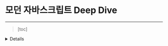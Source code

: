 # 모던 자바스크립트 Deep Dive

-----

> [toc]

<details>
  Chp 01 프로그래밍

1.1 프로그래밍이란 ?

1.2 프로그래밍 언어

1.3 구문과 의미



Chp 02 자바스크립트란 ?

2.1 자바스크립트의 탄생

2.2 자바스크립트의 표준화

2.3 자바스크립트 성장의 역사

​	2.3.1 Ajax

​	2.3.2 jQuery

​	2.3.3 V8 자바스크립트 엔진

​	2.3.4 Node.js

​	2.3.5 SPA 프레임워크

2.4 자바스크립트의 특징

2.5 자바스크립트의 특징

2.6 ES6 브라우저 지원 현황



Chp 03

3.1 자바스크립트 실행 환경

3.2 웹 브라우저

​	3.2.1 개발자 도구

​	3.2.2 콘솔

​	3.2.3 브라우저에서 자바스크립트 실행

​	3.2.4 디버깅

3.3 Node.js

​	3.3.1 Node.js와 npm 소개

​	3.3.2 Node.js 설치

​	3.3.3 Node.jss REPL

3.4 비주얼 스튜디오 코드

​	3.4.1 비주얼 스튜디오 코드 설치

​	3.4.2 내장 터미널

​	3.4.3 Code Runner 확장 플러그인

​	3.4.4 Live Server 확장 플러그인



Chp 04

4.1 변수란 무엇인가 ? 왜 필요한가 ?

4.2 식별자

4.3 변수 선언

4.4. 변수 선언의 실행 시점과 변수 호이스팅

4.5 값의 할당

4.6 값의 재할당

4.7 식별자 네이밍 규칙



Chp 05

5.1 값

5.2 리터럴

5.3 표현식

5.4 문

5.5 세미콜론과 세미콜론 자동 삽입 기능

5.6 표현식인 문과 표현식이 아닌 문



Chp 06

6.1 숫자 타입

6.2 문자열 타입

6.3 템플릿 리터럴

​	6.3.1 멀티라인 문자열

​	6.3.2 표현식 삽입

6.4 불리언 타입

6.5 undefined 타입

6.6 null 타입

6.7 심벌 타입

6.8 객체 타입

6.9 데이터 타입의 필요엇ㅇ

​	6.9.1 데이터 타입에 의한 메모리 공간의 확보와 참조

​	6.9.2 데이터 타입에 의한 값의 해석

6.10 동적 타이핑

​	6.10.1 동적 타입 언어와 정적 타입 언어

​	6.10.2 동적 타입 언어와 변수



Chp 07

7.1 산술 연산자

​	7.1.1 이항 산술 연산자

​	7.1.2 단항 산술 연산자

​	7.1.3 문자열 연결 연산자

7.2 할당 연산자

7.3 비교 연산자

​	7.3.1 동등/일차 비교 연산자

​	7.3.2 대소 관계 비교 연산자

7.4 삼항 조건 연산자

7.5 논리 연산자

7.6 쉼표 연산자

7.7 그룹 연산자

7.8 typeof 연산자

7.9 지수 연산자

7.10 그 외의 연산자

7.11 연산자의 부수 효과

7.12 연산자 우선순위

7.13 연산자 결합 순서



Chp 08 제어문

8.1 블록문

8.2 조건문

​	8.2.1 if...else 문

​	8.2.2 switch 문

8.3 반복문

​	8.3.1 for 문

​	8.3.2 while 문

​	8.3.3 do...while 문

8.4 break 문

8.5 continue 문



Chp 09 타입 변환과 단축 평가

9.1 타입 변환이란 ?

9.2 암묵적 타입 변환

​	9.2.1 문자열 타입으로 변환

​	9.2.2 숫자 타입으로 변환

​	9.2.3 불리언 타입으로 변환

9.3 명시적 타입 변환

​	9.3.1 문자열 타입으로 변환

​	9.3.2 숫자 타입으로 변환

​	9.3.3 불리언 타입으로 변환

9.4 단축 평가

​	9.4.1 논리 연산자를 사용한 단축 평가

​	9.4.2 옵셔널 체이닝 연산자

​	9.4.3 null 병합 연산자



Chp 10 객체 리터럴

10.1 객체란 ?

10.2 객체 리터럴에 의한 객체 생성

10.3 프로퍼티

10.4 메서드

10.5 프로퍼티 접근

10.6 프로퍼티 값 갱신

10.7 프로퍼티 동적 생성

10.8 프로퍼티 삭제

10.9 ES6에서 추가된 객체 리터럴의 확장 기능

​	10.9.1 프로퍼티 축약 표현

​	10.9.2 계산된 프로퍼티 이름

​	10.9.3 메서드 축약 표현



Chp 11 원시 값과 객체의 비교

11.1 원시 값

​	11.1.1 변경 불가능한 값

​	11.1.2 문자열과 불변성

​	11.1.3 값에 의한 전달

11.2 객체

​	11.2.1 변경 가능한 값

​	11.2.2 참조에 의한 전달



Chp 12 함수

12.1 함수란 ?

12.2 함수를 사용하는 이유

12.3 함수 리터럴

12.4 함수 정의

​	12.4.1 함수 선언문

​	12.4.2 함수 표현식

​	12.4.3 함수 생성 시점과 함수 호이스팅

​	12.4.4 Function 생성자 함수

​	12.4.5 화살표 함수

12.5 함수 호출

​	12.5.1 매개변수와 인수

​	12.5.2 인수 확인

​	12.5.3 매개변수의 최대 개수

​	12.5.4 반환문

12.6 참조에 의한 전달과 외부 상태의 변경

12.7 다양한 함수의 형태

​	12.7.1 즉시 실행 함수

​	12.7.2 재귀 함수

​	12.7.3 중첩 함수

​	12.7.4 콜백 함수

​	12.7.5 순수 함수와 비순수 함수



Chp 13 스코프

13.1 스코프란 ?

13.2 스코프의 종류

​	13.2.1 전역과 전역 스코프

​	13.2.2 지역과 지역 스코프

13.3 스코프 체인

​	13.3.1 스코프 체인에 의한 변수 검색

​	13.3.2 스코프 체인에 의한 함수 검색

13.4 함수 레벨 스코프

13.5 렉시컬 스코프



Chp 14 전역 변수의 문제점

14.1 변수의 생명 주기

​	14.1.1 지역 변수의 생명 주기

​	14.1.2 전역 변수의 생명 주기

14.2 전역 변수의 문제점

14.3 전역 변수의 사용을 억제하는 방법

​	14.3.1 즉시 실행 함수

​	14.3.2 네임스페이스 객체

​	14.3.3 모듈 패턴

​	14.3.4 ES6 모듈



Chp 15 let, const 키워드와 블록 레벨 스코프

15.1 var 키워드로 선언한 변수의 문제점

​	15.1.1 변수 중복 선언 허용

​	15.1.2 함수 레벨 스코프

​	15.1.3 변수 호이스팅

15.2 let 키워드

​	15.2.1 변수 중복 선언 금지

​	15.2.2 블록 레벨 스코프

​	15.2.3 변수 호이스팅

​	15.2.4 전역 객체와 let

15.3 const 키워드

​	15.3.1 선언과 초기화

​	15.3.2 재할당 금지

​	15.3.3 상수

​	15.3.4 const 키워드와 객체

15.4 var vs. let vs. const



Chp 16. 프로퍼티 어트리뷰트

16.1 내부 슬롯과 내부 메서드

16.2 프로퍼티 어트리뷰트와 프로퍼티 디스크립터 객체

16.3 데이터 프로퍼티와 접근자 프로퍼티

​	16.3.2 데이터 프로퍼티

​	16.3.2 접근자 프로퍼티

16.4 프로퍼티 정의

16.5 객체 변경 방지

​	16.5.1 객체 확장 금지

​	16.5.2 객체 밀봉

​	16.5.3 객체 동결

​	16.5.4 불변 객체



Chp 17. 생성자 함수에 의한 객체 생성

17.1 Object 생성자 함수

17.2 생성자 함수

​	17.2.1 객체 리터럴에 의한 객체 생성 방식의 문제점

​	17.2.2 생성자 함수에 의한 객체 생성 방식의 장점

​	17.2.3 생성자 함수의 인스턴스 생성 과정

​	17.2.4 내부 메서드 [[Call]] 과 [[Construct]]

​	17.2.5 constructor 와 non-constructor 의 구분

​	17.2.6 new 연산자

​	17.2.7 new.target



Chp 18. 함수와 일급 객체

18.1 일급 객체

18.2 함수 객체의 프로퍼티

​	18.2.1 arguments 프로퍼티

​	18.2.2 caller 프로퍼티

​	18.2.3 length 프로퍼티

​	18.2.4 name 프로퍼티

​	18.2.5 `__proto__` 접근자 프로퍼티

​	18.2.6 prototype 프로퍼티



Chp 19 프로토타입

19.1 객체지향 프로그래밍

19.2 상속과 프로토타입

19.3 프로토타입 깨체

​	19.3.1 `__proto__` 접근자 프로퍼티

​	19.3.2 함수 객체의 prototype 프로퍼티

​	19.3.3 프로토타입의 constructor 프로퍼티와 생성자 함수

19.4 리터럴 표기법에 의해 생성된 객체의 생성자 함수와 프로토타입

19.5 프로토타입의 생성 시점

​	19.5.1 사용자 정의 생성자 함수와 프로토타입 생성 시점

​	19.5.2 빌트인 생성자 함수와 프로토타입 생성 시점

19.6 객체 생성 방식과 프로토타입의 결정

​	19.6.1 객체 리터럴에 의해 생성된 객체의 프로토타입

​	19.6.2 Object 생성자 함수에 의해 생성된 객체의 프로토타입

​	19.6.3 생성자 함수에 의해 생성된 객체의 프로토타입

19.7 프로토타입 체인

19.8 오버라이딩과 프로퍼티 섀도잉

19.9 프로토타입의 교체

​	19.9.1 생성자 함수에 의한 프로토타입의 교체

​	19.9.2 인스턴스에 의한 프로토타입의 교체

19.10 instanceof 연산자

19.11 직접 상속

​	19.11.1 Object.create 에 의한 직접 상속

​	19.11.2 객체 리터럴 내부에서 `__proto__` 에 의한 직접 상속

19.12 정적 프로퍼티/메서드

19.13 프로퍼티 존재 확인

​	19.13.1 in 연산자

​	19.13.2 Object.prototyle.hasOwnProperty 메서드

19.14 프로퍼티 열거

​	19.14.1 for...in 문

​	19.14.2 Object.keys/values/entries 메서드



Chp 20. strict mode

20.1 strict mode 란 ?

20.2 strict mode의 적용

20.3 전역에 strict mode를 적용하는 것은 피하자

20.4 함수 단위로 strict mode를 적용하는 것도 피하자

20.5 strict mode 가 발생시키는 에러

​	20.5.1 암묵적 전역

​	20.5.2 변수, 함수, 매개변수의 삭제

​	20.5.3 매개변수 이름의 중복

​	20.5.4 with 문의 사용

20.6 strict mode 적용에 의한 변화

​	20.6.1 일반 함수의 this

​	20.6.2 arguments 객체



Chp 21. 빌트인 객체

21.1 자바스크립트 객체의 분류

21.2 표준 빌트인 객체

21.3 원시값과 래퍼 객체

21.4 전역 객체

​	21.4.1 빌트인 전역 프로퍼티

​	21.4.2 빌트인 전역 함수

​	21.4.3 암묵적 전역



Chp 22. this

22.1 this 키워드

22.2 함수 호출 방식과 this 바인딩

​	22.2.1 일반 함수 호출

​	22.2.2 메서드 호출

​	22.2.3 생성자 함수 호출

​	22.2.4 Function.prototype.apply/calll/bind 메서드에 의한 간접 호출



Chp 23. 실행 컨텍스트

23.1 소스코드의 타입

23.2 소스코드의 평가와 실행

23.3 실행 컨텍스트의 역할

23.4 실행 컨텍스트 스택

23.5 렉시컬 환경

23.6 실행 컨텍스트의 생성과 식별자 검색 과정

​	23.6.1 전역 객체 생성

​	23.6.2 전역 코드 평가

​	23.6.3 전역 코드 실행

​	23.6.4 foo 함수 코드 평가

​	23.6.5 foo 함수 코드 실행

​	23.6.6 bar 함수 코드 평가

​	23.6.7 bar 함수 코드 실행

​	23.6.8 bar 함수 코드 실행 종료

​	23.6.9 foo 함수 코드 실행 종료

​	23.6.10 전역 코드 실행 종료

23.7 실행 컨텍스트와 블록 레벨 스코프



Chp 24. 클로저

24.1 렉시컬 스코프

24.2 함수 객체의 내부 슬록 [[Environment]]

24.3 클로저와 렉시컬 환경

24.4 클로저의 활용

24.5 캡슐화와 정보 은닉

24.6 자주 발생하는 실수



Chp 25. 클래스

25.1 클래스는 프로토타입의 문법적 설탕인가 ?

25.2 클래스 정의

25.3 클래스 호이스팅

25.4 인스턴스 생성

25.5 메서드

​	25.5.1 constructor

​	25.5.2 프로토타입 메서드

​	25.5.3 정적 메서드

​	25.5.4 정적 메서드와 프로토타입 메서드의 차이

​	25.5.5 클래스에서 정의한 메서드의 특징

25.6 클래스의 인스턴스 생성 과정

25.7 프로퍼티

​	25.7.1 인스턴스 프로퍼티

​	25.7.2 접근자 프로퍼티

​	25.7.3 클래스 필드 정의 제안

​	25.7.4 private 필드 정의 제안

​	25.7.5 static 필드 정의 제안 

25.8 상속에 의한 클래스 확장

​	25.8.1 클래스 상속과 생성자 함수 상속

​	25.8.2 extends 키워드

​	25.8.3 동적 상속

​	25.8.4 서브클래스의 constructor

​	25.8.5 super 키워드

​	25.8.6 상속 클래스의 인스턴스 생성 과정

​	25.8.7 표준 빌트인 생성자 함수 확장



Chp 26. ES6 함수의 추가 기능

26.1 함수의 구분

26.2 메서드

26.3 화살표 함수

​	26.3.1 화살표 함수 정의

​	26.3.2 화살표 함수와 일반 함수의 차이

​	26.3.3 this

​	26.3.4 super

​	26.3.5 arguments

26.4 Rest 파라미터

​	26.4.1 기본 문법

​	26.4.2 Rest 파라미터와 arguments 객체

26.5 매개변수 기본값



Chp 27. 배열

27.1 배열이란 ?

27.2 자바스크립트 배열은 배열이 아니다

27.3 length 프로퍼티와 희소 배열

27.4 배열 생성

​	27.4.1 배열 리터럴

​	27.4.2 Array 생성자 함수

​	27.4.3 Array of

​	27.4.4 Array.from

27.5 배열 요소의 참조

27.6 배열 요소의 추가와 갱신

27.7 배열 요소의 삭제

27.8 배열 메서드

​	27.8.1 Array.isArray

​	27.8.2 Array.prototype.indexOf

​	27.8.3 Array.prototype.push

​	27.8.4 Array.prototype.pop

​	27.8.5 Array.prototype.unshift

​	27.8.6 Array.prototype.shift

​	27.8.7 Array.prototype.concat

​	27.8.8 Array.prototype.splice

​	27.8.9 Array.prototype.slice

​	27.8.10 Array.prototype.join

​	27.8.11 Array.prototype.reverse

​	27.8.12 Array.prototype.float

27.9 배열 고차 함수

​	27.9.1 Array.prototype.sort

​	27.9.2 Array.prototype.forEach

​	27.9.3 Array.prototype.map

​	27.9.4 Array.prototype.filter

​	27.9.5 Array.prototype.reduce

​	27.9.6 Array.prototype.some

​	27.9.7 Array.prototype.every

​	27.9.8 Array.prototype.find

​	27.9.9 Array.prototype.findIndex

​	27.9.10 Array.prototype.flatMap



Chp 28. Number

28.1 Number 생성자 함수

28.2 Number 프로퍼티

​	28.2.1 Number.EPSILON

​	28.2.2 Number.MAX_VALUE

​	28.2.3 Number.MIN_VALUE

​	28.2.4 Number.MAX_SAFE_INTEGER

​	28.2.5 Number.MIN_SAFE_INTEGER

​	28.2.6 Number.POSITIVE_INFINITY

​	28.2.7 Number.NEGATIVE_INFINITY

​	28.2.8 Number.NaN

28.3 Number 메서드

​	28.3.1 Number.isFinite

​	28.3.2 Number.isInteger

​	28.3.3 Number.isNaN

​	28.3.4 Number.isSafeInteger

​	28.3.5 Numebr.prototype.toExponential

​	28.3.6 Number.prototype.toFixed

​	28.3.7 Number.prototype.toPrecision

​	28.3.8 Number.prototype.toString



Chp 29. Math

29.1 Math 프로퍼티

29.2 Math 메서드



Chp 30. Date

30.1 Date 생성자 함수

30.2 Date 메서드

30.3 Date를 활용한 시계 예제



Chp 31. RegExp

31.1 정규 표현식이란 ?

31.2 정규 표현식의 생성

31.3 RegExp 메서드

31.4 플래그

31.5 패턴

31.6 자주 사용하는 정규표현식



Chp 32. String

32.1 String 생성자 함수

32.2 length 프로퍼티

32.3 String 메서드



Chp 33. 7번째 데이터 타입 Symbol

33.1 심벌이란 ?

33.2 심벌 값의 생성

33.3 심벌과 상수

33.4 심벌과 프로퍼티 키

33.5 심벌과 프로퍼티 은닉

33.6 심벌과 표준 빌트인 객체 확장

33.7 Well-known Symbol



Chp34. 이터러블

34.1 이터레이션 프로토콜

34.2

34.3 for...of 문

34.4 이터러브롸 ≈ 배열 객체

34.5 이터레이션 프로토콜의 필용성

34.6 사용자 정의 이터러블



Chp 35. 스프레드 문법

35.1 함수 호출문의 인수 목록에서 사용하는 경우

35.2 배열 리터럴 내부에서 사용하는 경우

35.3 객체 리터럴 내부에서 사용하는 경우



Chp 36. 디스트럭처링 할당

36.1 배열 디스트럭처링 할당

36.2 객체 디스트럭처링 할당



Chp 37. Set과 Map

37.1 Set

37.2 Map



Chp 38. 브라우저의 렌더링 과정

38.1 요청과 응답

38.2 HTTP 1.1 과 HTTP 2.0

38.3 HTML 파싱과 DOM 생성

38.4 CSS 파싱과 CSSOM 생성

38.5 렌더 트리 생성

38.6 자바스크립트 파싱과 실행

38.7 리플로우와 리페인트

38.8 자바스크립트 파싱에 의한 HTML 파싱 중단

38.9 script 태그이 async/defer 어트리뷰트



Chp 39. DOM

39.1 노드

39.2 요소 노드 취득

39.3 노드 탐색

39.4 노드 정보 취득

39.5 요소 노드의 텍스트 조작

39.6 DOM 조작

39.7 어트리뷰트

39.8 스타일



Chp 40. 이벤트

40.1 이벤트 드리븐 프로그래밍

40.2 이벤트 타입

40.3 이벤트 핸들러 등록

40.4 이베트 핸들러 제거

40.5 이벤트 객체

40.6 이베트 전파

40.7 이벤트 위임

40.8 DOM요소의 기본 동작 조작

40.9 이벤트 핸들러 내부의 this

40.10 이베트 핸들러에 인수 전달

40.11 커스텀 이벤트



Chp 41. 타이머

41.1 호출 스케줄링

41.2 타이머 함수

41.3 디바운스와 스로틀



Chp 42. 비동기 프로그래밍

42.1 동기 처리와 비동기 처리

42.2 이벤트 루프와 태스크 큐



Chp 43. Ajax

43.1 Ajax 란 ?

43.2 JSON

43.3 XMLHttpRequest



Chp 44. REST API

44.1 REST API 의 구성

44.2 REST API 설계 원칙

44.3 JSON Server를 이용한 REST API 실습



Chp 45. 프로미스

45.1 비동기 처리를 이한 콜백 패턴의 단점

45.2 프로미스의 생성

45.3 프로미스이 후속 처리 메서드

45.4 프로미스의 에러 처리

45.5 프로미스 체이닝

45.6 프로미스의 정적 메서드

45.7 마이크로태스크 큐

45.8 fetch



Chp 46. 제너레이터와 async/await

46.1 제너레이터란 ?

46.2 제너레이터 함수의 정의

46.3 제너레이터 객체

46.4 제너레이터의 일시 중지와 재개

46.5 제너레이터의 활용

46.6 async/await



Chp 47. 에러 처리

47.1 애러 처리의 필요성

47.2 try...catch...finally 문

47.3 Error 객체

47.4 throw 문

47.5 에러의 전파



Chp 48. 모듈

48.1 모듈의 일반적 의미

48.2 자바ㅡ크립트와 모듈

48.3 ES6 모듈(ESM)



Chp 49. Babel 과 Webpack 을 이용한 ES6+/ES.NEXT 개발 환경 구축

49.1 Babel

49.2 Webpack





  

  

  

  

  

  


</details>

  

















